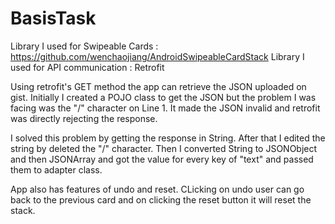 # BasisTask

Library I used for Swipeable Cards : https://github.com/wenchaojiang/AndroidSwipeableCardStack
Library I used for API communication : Retrofit

Using retrofit's GET method the app can retrieve the JSON uploaded on gist. Initially I created a POJO class to get the JSON but
the problem I was facing was the "/" character on Line 1. It made the JSON invalid and retrofit was directly rejecting the response.

I solved this problem by getting the response in String. After that I edited the string by deleted the "/" character.
Then I converted String to JSONObject and then JSONArray and got the value for every key of "text" and passed them to adapter class.

App also has features of undo and reset. CLicking on undo user can go back to the previous card and on clicking the reset button it will reset the stack.

